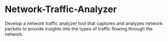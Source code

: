 # Network-Traffic-Analyzer

Develop a network traffic analyzer tool that captures and analyzes network packets to provide insights into the types of traffic flowing through the network. 
